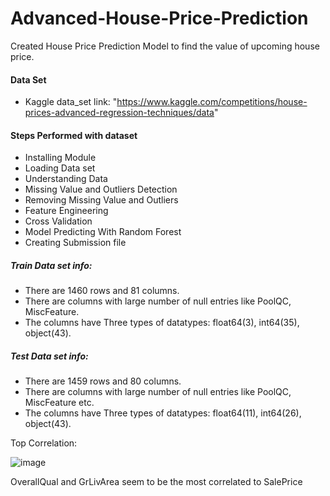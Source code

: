 # Advanced-House-Price-Prediction

Created House Price Prediction Model to find the value of upcoming house price.


#### Data Set
* Kaggle data_set link: "https://www.kaggle.com/competitions/house-prices-advanced-regression-techniques/data"

#### Steps Performed with dataset
* Installing Module
* Loading Data set
* Understanding Data
* Missing Value and Outliers Detection
* Removing Missing Value and Outliers
* Feature Engineering
* Cross Validation
* Model Predicting With Random Forest
* Creating Submission file

##### Train Data set info:
* There are 1460 rows and 81 columns.
* There are columns with large number of null entries like PoolQC, MiscFeature.
* The columns have Three types of datatypes: float64(3), int64(35), object(43).

##### Test Data set info:
* There are 1459 rows and 80 columns.
* There are columns with large number of null entries like PoolQC, MiscFeature etc.
* The columns have Three types of datatypes: float64(11), int64(26), object(43).

Top Correlation:

![image](https://user-images.githubusercontent.com/85886921/189496136-4212405a-cf38-4638-82ff-61257c09ecec.png)

OverallQual and GrLivArea seem to be the most correlated to SalePrice
